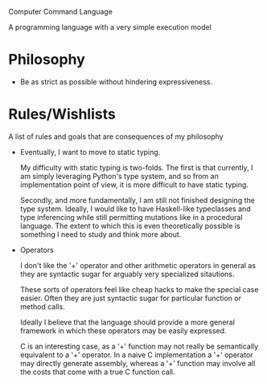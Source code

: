 Computer Command Language

A programming language with a very simple execution model


Philosophy
==========

* Be as strict as possible without hindering expressiveness.


Rules/Wishlists
==============

A list of rules and goals that are consequences of my philosophy

* Eventually, I want to move to static typing.

    My difficulty with static typing is two-folds. The first is that
    currently, I am simply leveraging Python's type system, and so from
    an implementation point of view, it is more difficult to have static
    typing.
    
    Secondly, and more fundamentally, I am still not finished designing
    the type system. Ideally, I would like to have Haskell-like
    typeclasses and type inferencing while still permitting mutations
    like in a procedural language. The extent to which this is even
    theoretically possible is something I need to study and think more about.

* Operators

    I don't like the '+' operator and other arithmetic operators in general
    as they are syntactic sugar for arguably very specialized sitautions.
    
    These sorts of operators feel like cheap hacks to make the special case
    easier. Often they are just syntactic sugar for particular function or 
    method calls.
    
    Ideally I believe that the language should provide a more general
    framework in which these operators may be easily expressed.
    
    C is an interesting case, as a '+' function may not really be
    semantically equivalent to a '+' operator. In a naive C implementation
    a '+' operator may directly generate assembly, whereas a '+' function
    may involve all the costs that come with a true C function call.

